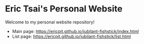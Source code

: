 # Eric Tsai's Personal Website

Welcome to my personal website repository!

- Main page: https://ericpjt.github.io/jubilant-fishstick/index.html
- List page: https://ericpjt.github.io/jubilant-fishstick/list.html
